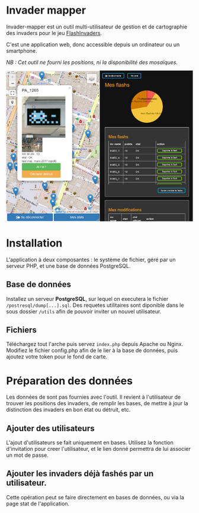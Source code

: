# Invader mapper

Invader-mapper est un outil multi-utilisateur de gestion et de cartographie des invaders pour le jeu [FlashInvaders](https://play.google.com/store/apps/details?id=com.ltu.flashInvader&hl=fr). 

C'est une application web, donc accessible depuis un ordinateur ou un smartphone.

*NB : Cet outil ne fourni les positions, ni la disponibilité des mosaïques.*

![Exemple de vue de l'outil](https://github.com/dbwa/inv_mapper/blob/main/img/extrait_vue.png)

# Installation

L'application à deux composantes : le système de fichier, géré par un serveur PHP, et une base de données PostgreSQL.

## Base de données

Installez un serveur **PostgreSQL**, sur lequel on executera le fichier `/postresql/dump[...].sql`. Des requetes utilitaires sont diponible dans le sous dossier `/utils` afin de pouvoir inviter un nouvel utilisateur.

## Fichiers

Téléchargez tout l'arche puis servez `index.php` depuis Apache ou Nginx.
Modifiez le fichier config.php afin de le lier à la base de données, puis ajoutez votre token pour le fond de carte.

# Préparation des données

Les données de sont pas fournies avec l'outil. Il revient à l'utilisateur de trouver les positions des invaders, de remplir les bases, de mettre à jour la distinction des invaders en bon état ou détruit, etc.

## Ajouter des utilisateurs

L'ajout d'utilisateurs se fait uniquement en bases. Utilisez la fonction d'invitation pour creer l'utilisateur, et le lien donné permettra de lui associer un mot de passe.

## Ajouter les invaders déjà fashés par un utilisateur.

Cette opération peut se faire directement en bases de données, ou via la page stat de l'application.
